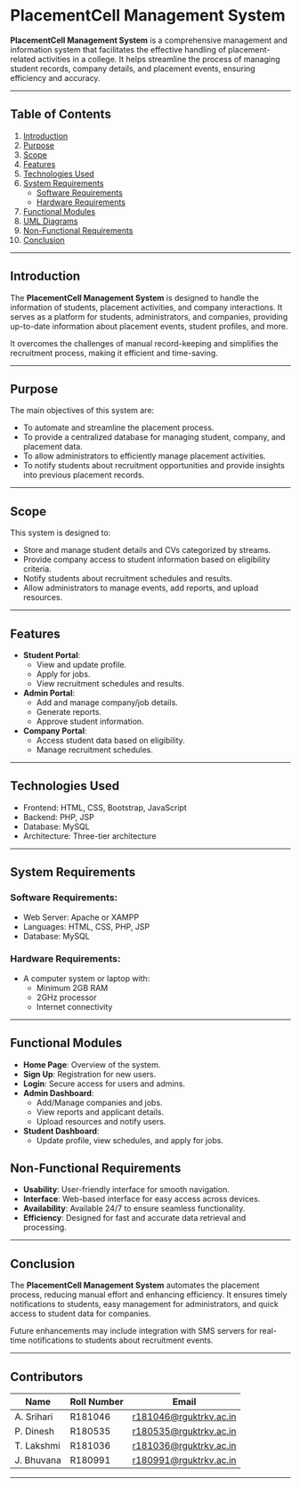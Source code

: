 

# PlacementCell Management System

**PlacementCell Management System** is a comprehensive management and information system that facilitates the effective handling of placement-related activities in a college. It helps streamline the process of managing student records, company details, and placement events, ensuring efficiency and accuracy.

---

## Table of Contents

1. [Introduction](#introduction)
2. [Purpose](#purpose)
3. [Scope](#scope)
4. [Features](#features)
5. [Technologies Used](#technologies-used)
6. [System Requirements](#system-requirements)
    - [Software Requirements](#software-requirements)
    - [Hardware Requirements](#hardware-requirements)
7. [Functional Modules](#functional-modules)
8. [UML Diagrams](#uml-diagrams)
9. [Non-Functional Requirements](#non-functional-requirements)
10. [Conclusion](#conclusion)

---

## Introduction

The **PlacementCell Management System** is designed to handle the information of students, placement activities, and company interactions. It serves as a platform for students, administrators, and companies, providing up-to-date information about placement events, student profiles, and more. 

It overcomes the challenges of manual record-keeping and simplifies the recruitment process, making it efficient and time-saving.

---

## Purpose

The main objectives of this system are:
- To automate and streamline the placement process.
- To provide a centralized database for managing student, company, and placement data.
- To allow administrators to efficiently manage placement activities.
- To notify students about recruitment opportunities and provide insights into previous placement records.

---

## Scope

This system is designed to:
- Store and manage student details and CVs categorized by streams.
- Provide company access to student information based on eligibility criteria.
- Notify students about recruitment schedules and results.
- Allow administrators to manage events, add reports, and upload resources.

---

## Features

- **Student Portal**: 
  - View and update profile.
  - Apply for jobs.
  - View recruitment schedules and results.
- **Admin Portal**:
  - Add and manage company/job details.
  - Generate reports.
  - Approve student information.
- **Company Portal**:
  - Access student data based on eligibility.
  - Manage recruitment schedules.

---

## Technologies Used

- Frontend: HTML, CSS, Bootstrap, JavaScript
- Backend: PHP, JSP
- Database: MySQL
- Architecture: Three-tier architecture

---

## System Requirements

### Software Requirements:
- Web Server: Apache or XAMPP
- Languages: HTML, CSS, PHP, JSP
- Database: MySQL

### Hardware Requirements:
- A computer system or laptop with:
  - Minimum 2GB RAM
  - 2GHz processor
  - Internet connectivity

---

## Functional Modules

- **Home Page**: Overview of the system.
- **Sign Up**: Registration for new users.
- **Login**: Secure access for users and admins.
- **Admin Dashboard**:
  - Add/Manage companies and jobs.
  - View reports and applicant details.
  - Upload resources and notify users.
- **Student Dashboard**:
  - Update profile, view schedules, and apply for jobs.

## Non-Functional Requirements

- **Usability**: User-friendly interface for smooth navigation.
- **Interface**: Web-based interface for easy access across devices.
- **Availability**: Available 24/7 to ensure seamless functionality.
- **Efficiency**: Designed for fast and accurate data retrieval and processing.

---

## Conclusion

The **PlacementCell Management System** automates the placement process, reducing manual effort and enhancing efficiency. It ensures timely notifications to students, easy management for administrators, and quick access to student data for companies.

Future enhancements may include integration with SMS servers for real-time notifications to students about recruitment events.

---

## Contributors

| Name         | Roll Number | Email                     |
|--------------|-------------|---------------------------|
| A. Srihari   | R181046     | r181046@rguktrkv.ac.in    |
| P. Dinesh    | R180535     | r180535@rguktrkv.ac.in    |
| T. Lakshmi   | R181036     | r181036@rguktrkv.ac.in    |
| J. Bhuvana   | R180991     | r180991@rguktrkv.ac.in    |

---

